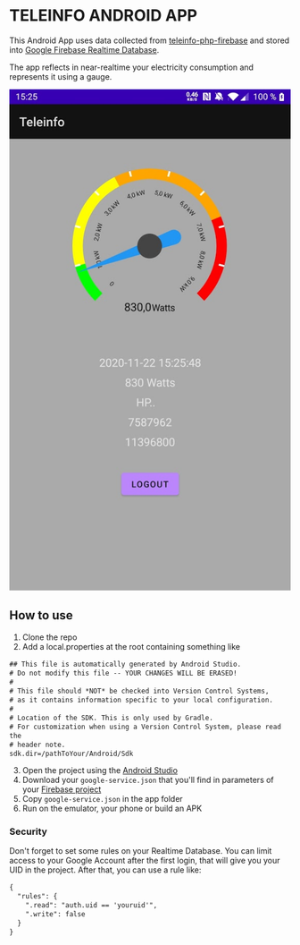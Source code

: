 # TELEINFO ANDROID APP

This Android App uses data collected from [teleinfo-php-firebase](https://github.com/vrobert78/teleinfo-php-firebase) and stored into [Google Firebase Realtime Database](https://firebase.google.com/products/realtime-database).

The app reflects in near-realtime your electricity consumption and represents it using a gauge.

![Teleinfo](./images/teleinfo.jpg)

## How to use

1. Clone the repo
2. Add a local.properties at the root containing something like
```
## This file is automatically generated by Android Studio.
# Do not modify this file -- YOUR CHANGES WILL BE ERASED!
#
# This file should *NOT* be checked into Version Control Systems,
# as it contains information specific to your local configuration.
#
# Location of the SDK. This is only used by Gradle.
# For customization when using a Version Control System, please read the
# header note.
sdk.dir=/pathToYour/Android/Sdk
```
3. Open the project using the [Android Studio](https://developer.android.com/studio)
4. Download your `google-service.json` that you'll find in parameters of your [Firebase project](https://console.firebase.google.com/u/0/)
5. Copy `google-service.json` in the app folder
6. Run on the emulator, your phone or build an APK


### Security
Don't forget to set some rules on your Realtime Database. You can limit access to your Google Account after the first login, that will give you your UID in the project.
After that, you can use a rule like:
```
{
  "rules": {
    ".read": "auth.uid == 'youruid'",
    ".write": false
  }
}
```